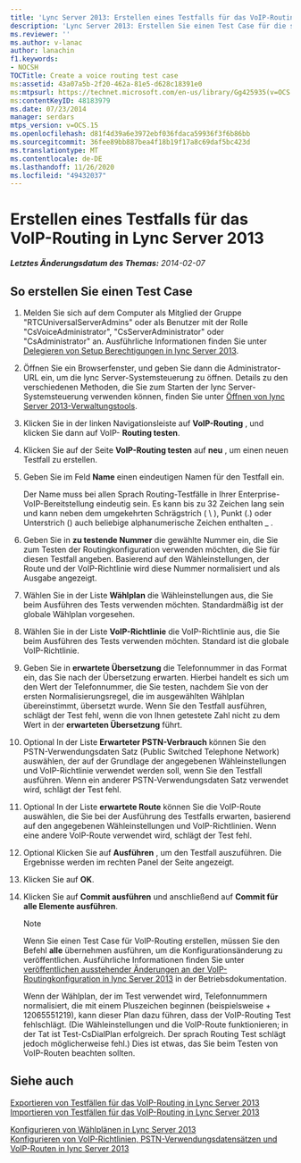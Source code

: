 ```yaml
---
title: 'Lync Server 2013: Erstellen eines Testfalls für das VoIP-Routing'
description: 'Lync Server 2013: Erstellen Sie einen Test Case für die sprach Weiterleitung.'
ms.reviewer: ''
ms.author: v-lanac
author: lanachin
f1.keywords:
- NOCSH
TOCTitle: Create a voice routing test case
ms:assetid: 43a07a5b-2f20-462a-81e5-d628c18391e0
ms:mtpsurl: https://technet.microsoft.com/en-us/library/Gg425935(v=OCS.15)
ms:contentKeyID: 48183979
ms.date: 07/23/2014
manager: serdars
mtps_version: v=OCS.15
ms.openlocfilehash: d81f4d39a6e3972ebf036fdaca59936f3f6b86bb
ms.sourcegitcommit: 36fee89bb887bea4f18b19f17a8c69daf5bc423d
ms.translationtype: MT
ms.contentlocale: de-DE
ms.lasthandoff: 11/26/2020
ms.locfileid: "49432037"
---
```

# <a name="create-a-voice-routing-test-case-in-lync-server-2013"></a>Erstellen eines Testfalls für das VoIP-Routing in Lync Server 2013

<div data-xmlns="http://www.w3.org/1999/xhtml">

<div class="topic" data-xmlns="http://www.w3.org/1999/xhtml" data-msxsl="urn:schemas-microsoft-com:xslt" data-cs="https://msdn.microsoft.com/">

<div data-asp="https://msdn2.microsoft.com/asp">



</div>

<div id="mainSection">

<div id="mainBody">

<span> </span>

_**Letztes Änderungsdatum des Themas:** 2014-02-07_

<div>

## <a name="to-create-a-test-case"></a>So erstellen Sie einen Test Case

1.  Melden Sie sich auf dem Computer als Mitglied der Gruppe "RTCUniversalServerAdmins" oder als Benutzer mit der Rolle "CsVoiceAdministrator", "CsServerAdministrator" oder "CsAdministrator" an. Ausführliche Informationen finden Sie unter [Delegieren von Setup Berechtigungen in lync Server 2013](lync-server-2013-delegate-setup-permissions.md).

2.  Öffnen Sie ein Browserfenster, und geben Sie dann die Administrator-URL ein, um die lync Server-Systemsteuerung zu öffnen. Details zu den verschiedenen Methoden, die Sie zum Starten der lync Server-Systemsteuerung verwenden können, finden Sie unter [Öffnen von lync Server 2013-Verwaltungstools](lync-server-2013-open-lync-server-administrative-tools.md).

3.  Klicken Sie in der linken Navigationsleiste auf **VoIP-Routing** , und klicken Sie dann auf VoIP- **Routing testen**.

4.  Klicken Sie auf der Seite **VoIP-Routing testen** auf **neu** , um einen neuen Testfall zu erstellen.

5.  Geben Sie im Feld **Name** einen eindeutigen Namen für den Testfall ein.
    
    Der Name muss bei allen Sprach Routing-Testfälle in Ihrer Enterprise-VoIP-Bereitstellung eindeutig sein. Es kann bis zu 32 Zeichen lang sein und kann neben dem umgekehrten Schrägstrich ( \\ ), Punkt (.) oder Unterstrich () auch beliebige alphanumerische Zeichen enthalten \_ .

6.  Geben Sie in **zu testende Nummer** die gewählte Nummer ein, die Sie zum Testen der Routingkonfiguration verwenden möchten, die Sie für diesen Testfall angeben. Basierend auf den Wähleinstellungen, der Route und der VoIP-Richtlinie wird diese Nummer normalisiert und als Ausgabe angezeigt.

7.  Wählen Sie in der Liste **Wählplan** die Wähleinstellungen aus, die Sie beim Ausführen des Tests verwenden möchten. Standardmäßig ist der globale Wählplan vorgesehen.

8.  Wählen Sie in der Liste **VoIP-Richtlinie** die VoIP-Richtlinie aus, die Sie beim Ausführen des Tests verwenden möchten. Standard ist die globale VoIP-Richtlinie.

9.  Geben Sie in **erwartete Übersetzung** die Telefonnummer in das Format ein, das Sie nach der Übersetzung erwarten. Hierbei handelt es sich um den Wert der Telefonnummer, die Sie testen, nachdem Sie von der ersten Normalisierungsregel, die im ausgewählten Wählplan übereinstimmt, übersetzt wurde. Wenn Sie den Testfall ausführen, schlägt der Test fehl, wenn die von Ihnen getestete Zahl nicht zu dem Wert in der **erwarteten Übersetzung** führt.

10. Optional In der Liste **Erwarteter PSTN-Verbrauch** können Sie den PSTN-Verwendungsdaten Satz (Public Switched Telephone Network) auswählen, der auf der Grundlage der angegebenen Wähleinstellungen und VoIP-Richtlinie verwendet werden soll, wenn Sie den Testfall ausführen. Wenn ein anderer PSTN-Verwendungsdaten Satz verwendet wird, schlägt der Test fehl.

11. Optional In der Liste **erwartete Route** können Sie die VoIP-Route auswählen, die Sie bei der Ausführung des Testfalls erwarten, basierend auf den angegebenen Wähleinstellungen und VoIP-Richtlinien. Wenn eine andere VoIP-Route verwendet wird, schlägt der Test fehl.

12. Optional Klicken Sie auf **Ausführen** , um den Testfall auszuführen. Die Ergebnisse werden im rechten Panel der Seite angezeigt.

13. Klicken Sie auf **OK**.

14. Klicken Sie auf **Commit ausführen** und anschließend auf **Commit für alle Elemente ausführen**.
    
    <div>
    

    > [!NOTE]  
    > Wenn Sie einen Test Case für VoIP-Routing erstellen, müssen Sie den Befehl <STRONG>alle</STRONG> übernehmen ausführen, um die Konfigurationsänderung zu veröffentlichen. Ausführliche Informationen finden Sie unter <A href="lync-server-2013-publish-pending-changes-to-the-voice-routing-configuration.md">veröffentlichen ausstehender Änderungen an der VoIP-Routingkonfiguration in lync Server 2013</A> in der Betriebsdokumentation.

    
    </div>
    
    Wenn der Wählplan, der im Test verwendet wird, Telefonnummern normalisiert, die mit einem Pluszeichen beginnen (beispielsweise + 12065551219), kann dieser Plan dazu führen, dass der VoIP-Routing Test fehlschlägt. (Die Wähleinstellungen und die VoIP-Route funktionieren; in der Tat ist Test-CsDialPlan erfolgreich. Der sprach Routing Test schlägt jedoch möglicherweise fehl.) Dies ist etwas, das Sie beim Testen von VoIP-Routen beachten sollten.

</div>

<div>

## <a name="see-also"></a>Siehe auch


[Exportieren von Testfällen für das VoIP-Routing in Lync Server 2013](lync-server-2013-export-voice-routing-test-cases.md)  
[Importieren von Testfällen für das VoIP-Routing in Lync Server 2013](lync-server-2013-import-voice-routing-test-cases.md)  


[Konfigurieren von Wählplänen in Lync Server 2013](lync-server-2013-configuring-dial-plans.md)  
[Konfigurieren von VoIP-Richtlinien, PSTN-Verwendungsdatensätzen und VoIP-Routen in lync Server 2013](lync-server-2013-configuring-voice-policies-pstn-usage-records-and-voice-routes.md)  
  

</div>

</div>

<span> </span>

</div>

</div>

</div>

